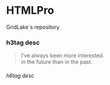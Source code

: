 # HTMLPro
GridLake`s repository

### h3tag desc
> I’ve always been more interested.  
> in the future than in the past.

###### h6tag desc

